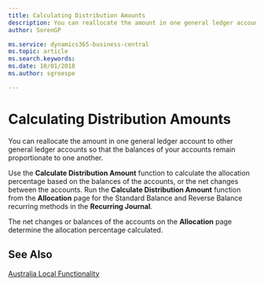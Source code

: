 ```yaml
---
title: Calculating Distribution Amounts 
description: You can reallocate the amount in one general ledger account to other general ledger accounts so that the balances of your accounts remain proportionate to one another.
author: SorenGP

ms.service: dynamics365-business-central
ms.topic: article
ms.search.keywords:
ms.date: 10/01/2018
ms.author: sgroespe

---
```

# Calculating Distribution Amounts
You can reallocate the amount in one general ledger account to other general ledger accounts so that the balances of your accounts remain proportionate to one another.  
  
 Use the **Calculate Distribution Amount** function to calculate the allocation percentage based on the balances of the accounts, or the net changes between the accounts. Run the **Calculate Distribution Amount** function from the **Allocation** page for the Standard Balance and Reverse Balance recurring methods in the **Recurring Journal**.  
  
 The net changes or balances of the accounts on the **Allocation** page determine the allocation percentage calculated.  
  
## See Also  
 [Australia Local Functionality](australia-local-functionality.md)